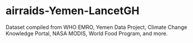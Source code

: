 # airraids-Yemen-LancetGH
Dataset compiled from WHO EMRO, Yemen Data Project, Climate Change Knowledge Portal, NASA MODIS, World Food Program, and more.
